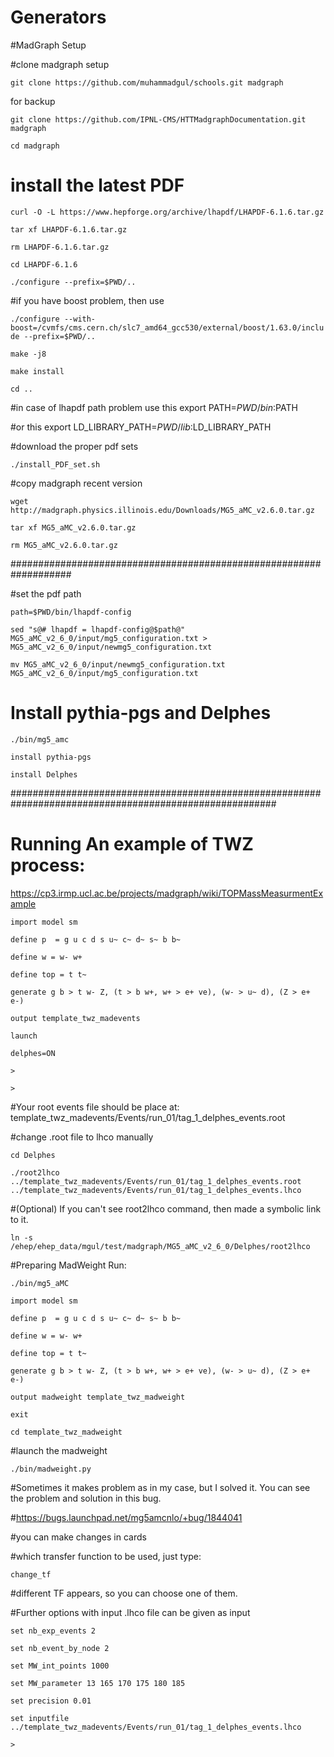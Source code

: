 # Generators

#MadGraph Setup

#clone madgraph setup

`git clone https://github.com/muhammadgul/schools.git madgraph`

for backup

`git clone https://github.com/IPNL-CMS/HTTMadgraphDocumentation.git madgraph`

`cd madgraph`

# install the latest PDF

`curl -O -L https://www.hepforge.org/archive/lhapdf/LHAPDF-6.1.6.tar.gz`

`tar xf LHAPDF-6.1.6.tar.gz`

`rm LHAPDF-6.1.6.tar.gz`

`cd LHAPDF-6.1.6`

`./configure --prefix=$PWD/..`

#if you have boost problem, then use

`./configure --with-boost=/cvmfs/cms.cern.ch/slc7_amd64_gcc530/external/boost/1.63.0/include --prefix=$PWD/..`

`make -j8`

`make install`

`cd ..`

#in case of lhapdf path problem use this export PATH=$PWD/bin:$PATH

#or this export LD_LIBRARY_PATH=$PWD/lib:$LD_LIBRARY_PATH

#download the proper pdf sets

`./install_PDF_set.sh`

#copy madgraph recent version

`wget http://madgraph.physics.illinois.edu/Downloads/MG5_aMC_v2.6.0.tar.gz`

`tar xf MG5_aMC_v2.6.0.tar.gz`

`rm MG5_aMC_v2.6.0.tar.gz`

###################################################################

#set the pdf path

`path=$PWD/bin/lhapdf-config`

`sed "s@# lhapdf = lhapdf-config@$path@" MG5_aMC_v2_6_0/input/mg5_configuration.txt > MG5_aMC_v2_6_0/input/newmg5_configuration.txt`

`mv MG5_aMC_v2_6_0/input/newmg5_configuration.txt MG5_aMC_v2_6_0/input/mg5_configuration.txt`

# Install pythia-pgs and Delphes

`./bin/mg5_amc`

`install pythia-pgs`

`install Delphes`

########################################################################################################
# Running An example of TWZ process: 

https://cp3.irmp.ucl.ac.be/projects/madgraph/wiki/TOPMassMeasurmentExample

`import model sm`

`define p  = g u c d s u~ c~ d~ s~ b b~`

`define w = w- w+`

`define top = t t~`

`generate g b > t w- Z, (t > b w+, w+ > e+ ve), (w- > u~ d), (Z > e+ e-)`

`output template_twz_madevents`

`launch`

`delphes=ON`

`>`

`>`

#Your root events file should be place at: template_twz_madevents/Events/run_01/tag_1_delphes_events.root

#change .root file to lhco manually

`cd Delphes`

`./root2lhco  ../template_twz_madevents/Events/run_01/tag_1_delphes_events.root  ../template_twz_madevents/Events/run_01/tag_1_delphes_events.lhco`

#(Optional) If you can't see root2lhco command, then made a symbolic link to it.

`ln -s /ehep/ehep_data/mgul/test/madgraph/MG5_aMC_v2_6_0/Delphes/root2lhco`

#Preparing MadWeight Run:

`./bin/mg5_aMC`

`import model sm`

`define p  = g u c d s u~ c~ d~ s~ b b~`

`define w = w- w+`

`define top = t t~`

`generate g b > t w- Z, (t > b w+, w+ > e+ ve), (w- > u~ d), (Z > e+ e-)`

`output madweight template_twz_madweight`

`exit`

`cd template_twz_madweight`

#launch the madweight

`./bin/madweight.py`

#Sometimes it makes problem as in my case, but I solved it. You can see the problem and solution in this bug.

#https://bugs.launchpad.net/mg5amcnlo/+bug/1844041

#you can make changes in cards

#which transfer function to be used, just type:

`change_tf`

#different TF appears, so you can choose one of them.

#Further options with input .lhco file can be given as input

`set nb_exp_events 2`

`set nb_event_by_node 2`

`set MW_int_points 1000`

`set MW_parameter 13 165 170 175 180 185`

`set precision 0.01`

`set inputfile ../template_twz_madevents/Events/run_01/tag_1_delphes_events.lhco`

`>`

